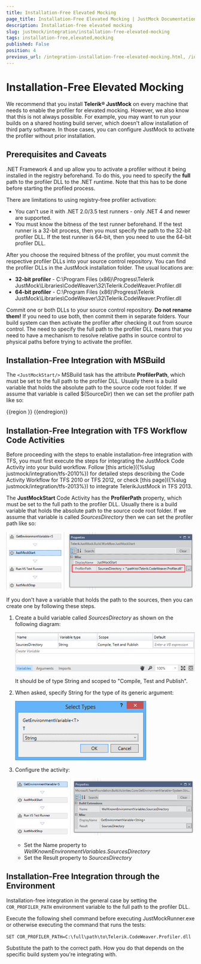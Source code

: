 ```yaml
---
title: Installation-Free Elevated Mocking
page_title: Installation-Free Elevated Mocking | JustMock Documentation
description: Installation-free elevated mocking
slug: justmock/integration/installation-free-elevated-mocking
tags: installation-free,elevated,mocking
published: False
position: 4
previous_url: /integration-installation-free-elevated-mocking.html, /integration-installation-free-elevated-mocking
---
```


# Installation-Free Elevated Mocking

We recommend that you install __Telerik® JustMock__ on every machine that needs to enable the profiler for elevated mocking. However, we also know that this is not always possible. For example, you may want to run your builds on a shared hosting build server, which doesn't allow installation of third party software. In those cases, you can configure JustMock to activate the profiler without prior installation.

## Prerequisites and Caveats

.NET Framework 4 and up allow you to activate a profiler without it being installed in the registry beforehand. To do this, you need to specify the __full__ path to the profiler DLL to the .NET runtime. Note that this has to be done before starting the profiled process.

There are limitations to using registry-free profiler activation: 

* You can't use it with .NET 2.0/3.5 test runners - only .NET 4 and newer are supported.
* You must know the bitness of the test runner beforehand. If the test runner is a 32-bit process, then you must specify the path to the 32-bit profiler DLL. If the test runner is 64-bit, then you need to use the 64-bit profiler DLL.

After you choose the required bitness of the profiler, you must commit the respective profiler DLLs into your source control repository. You can find the profiler DLLs in the JustMock installation folder. The usual locations are:

* __32-bit profiler__ - C:\Program Files (x86)\Progress\Telerik JustMock\Libraries\CodeWeaver\32\Telerik.CodeWeaver.Profiler.dll
* __64-bit profiler__ - C:\Program Files (x86)\Progress\Telerik JustMock\Libraries\CodeWeaver\32\Telerik.CodeWeaver.Profiler.dll

Commit one or both DLLs to your source control repository. __Do not rename them!__ If you need to use both, then commit them in separate folders. Your build system can then activate the profiler after checking it out from source control. The need to specify the full path to the profiler DLL means that you need to have a mechanism to resolve relative paths in source control to physical paths before trying to activate the profiler.

## Installation-Free Integration with MSBuild

The `<JustMockStart/>` MSBuild task has the attribute __ProfilerPath__, which must be set to the full path to the profiler DLL. Usually there is a build variable that holds the absolute path to the source code root folder. If we assume that variable is called $(SourceDir) then we can set the profiler path like so:
            
  {{region }}
    <JustMockStart ProfilerPath="$(SourceDir)\path\to\Telerik.CodeWeaver.Profiler.dll" />
  {{endregion}}

## Installation-Free Integration with TFS Workflow Code Activities

Before proceeding with the steps to enable installation-free integration with TFS, you must first execute the steps for integrating the JustMock Code Activity into your build workflow. Follow [this article]({%slug justmock/integration/tfs-2010%}) for detailed steps describing the Code Activity Workflow for TFS 2010 or TFS 2012, or check [this page]({%slug justmock/integration/tfs-2013%}) to integrate TelerikJustMock in TFS 2013.

The __JustMockStart__ Code Activity has the __ProfilerPath__ property, which must be set to the full path to the profiler DLL. Usually there is a build variable that holds the absolute path to the source code root folder. If we assume that variable is called *SourcesDirectory* then we can set the profiler path like so:

![Code Activity Profiler Path](images/CodeActivityProfilerPath.png)

If you don't have a variable that holds the path to the sources, then you can create one by following these steps.

1. Create a build variable called *SourcesDirectory* as shown on the following diagram:

	![Code Activity Source Dir 0](images/CodeActivitySourceDir0.png)
	
	It should be of type String and scoped to "Compile, Test and Publish".

1. When asked, specify String for the type of its generic argument:

	![Code Activity Source Dir 2](images/CodeActivitySourceDir2.png)

1. Configure the activity:

	![Code Activity Source Dir 3](images/CodeActivitySourceDir3.png)

	* Set the Name property to *WellKnownEnvironmentVariables.SourcesDirectory*
	* Set the Result property to *SourcesDirectory*

## Installation-Free Integration through the Environment

Installation-free integration in the general case by setting the `COR_PROFILER_PATH` environment variable to the full path to the profiler DLL.

Execute the following shell command before executing JustMockRunner.exe or otherwise executing the command that runs the tests:

`SET COR_PROFILER_PATH=C:\full\path\to\Telerik.CodeWeaver.Profiler.dll`

Substitute the path to the correct path. How you do that depends on the specific build system you're integrating with.
